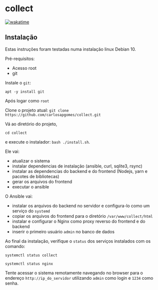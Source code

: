 # collect

[![wakatime](https://wakatime.com/badge/github/carlosapgomes/collect.svg)](https://wakatime.com/badge/github/carlosapgomes/collect)

## Instalação

Estas instruções foram testadas numa instalação linux Debian 10.

Pré-requisitos:

- Acesso root
- git

Instale o `git`:

`apt -y install git`

Após logar como `root`

Clone o projeto atual:
`git clone https://github.com/carlosapgomes/collect.git`

Vá ao diretório do projeto,

`cd collect`

e execute o instalador:
 `bash ./install.sh`.

Ele vai:

- atualizar o sistema
- instalar dependencias de instalação (ansible, curl, sqlite3, rsync)
- instalar as dependencias do backend e do frontend (Nodejs, yarn
  e pacotes de bibliotecas)
- gerar os arquivos do frontend
- executar o ansible

O Ansible vai:

- instalar os arquivos do backend no servidor e configura-lo
  como um serviço do `systemd`
- copiar os arquivos do frontend para o diretório `/var/www/collect/html`
- instalar e configurar o Nginx como proxy reverso do frontend e do backend
- inserir o primeiro usuário `admin` no banco de dados

Ao final da instalação, verifique o `status` dos serviços instalados com os
comando:

`systemctl status collect`

`systemctl status nginx`

Tente acessar o sistema remotamente navegando no browser para o endereço
`http://ip_do_servidor` utilizando `admin` como login e `1234` como senha.




